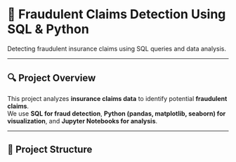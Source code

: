# 🚀 Fraudulent Claims Detection Using SQL & Python  
Detecting fraudulent insurance claims using SQL queries and data analysis.

---

## 🔍 Project Overview  
This project analyzes **insurance claims data** to identify potential **fraudulent claims**.  
We use **SQL for fraud detection**, **Python (pandas, matplotlib, seaborn) for visualization**, and **Jupyter Notebooks for analysis**.

---

## 📁 Project Structure  
